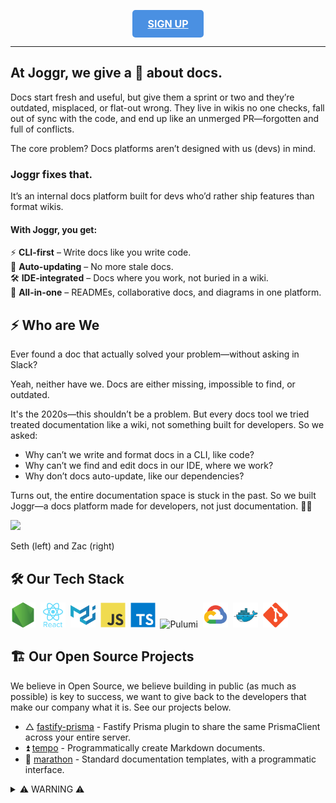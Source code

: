 <div>
    <p align="center">
        <a href="https://joggr.io" style="background-color: #4A90E2; color: #FFFFFF; padding: 12px 24px; font-size: 16px; font-weight: bold; text-transform: uppercase; border-radius: 5px; text- 
            decoration: none; display: inline-block; transition: background-color 0.3s ease;" onmouseover="this.style.backgroundColor='#357ABD'" onmouseout="this.style.backgroundColor='#4A90E2'">
            Sign Up
        </a>
    </p>
    <hr>
</div>

## At Joggr, we give a 🦆 about docs.

Docs start fresh and useful, but give them a sprint or two and they’re outdated, misplaced, or flat-out wrong. They live in wikis no one checks, fall out of sync with the code, and end up like an unmerged PR—forgotten and full of conflicts.  

The core problem? Docs platforms aren’t designed with us (devs) in mind.  

### Joggr fixes that.  
It’s an internal docs platform built for devs who’d rather ship features than format wikis.  

#### With Joggr, you get:  
⚡ **CLI-first** – Write docs like you write code.  
🔄 **Auto-updating** – No more stale docs.  
🛠 **IDE-integrated** – Docs where you work, not buried in a wiki.  
📂 **All-in-one** – READMEs, collaborative docs, and diagrams in one platform.  

<h2>
  ⚡ Who are We
</h2>

Ever found a doc that actually solved your problem—without asking in Slack?

Yeah, neither have we. Docs are either missing, impossible to find, or outdated.

It's the 2020s—this shouldn’t be a problem. But every docs tool we tried treated documentation like a wiki, not something built for developers. So we asked:

- Why can’t we write and format docs in a CLI, like code?
- Why can’t we find and edit docs in our IDE, where we work?
- Why don’t docs auto-update, like our dependencies?
  
Turns out, the entire documentation space is stuck in the past. So we built Joggr—a docs platform made for developers, not just documentation. 🚀🚀  

<img src="https://storage.googleapis.com/joggr-public-assets/github/seth-zac-long-cropped.jpg" width="140" />

Seth (left) and Zac (right)

## 🛠 Our Tech Stack

<div>
  <img src="https://github.com/devicons/devicon/blob/master/icons/nodejs/nodejs-original.svg" title="NodeJS" alt="NodeJS" width="40" height="40"/>&nbsp;
  <img src="https://github.com/devicons/devicon/blob/master/icons/react/react-original-wordmark.svg" title="React" alt="React" width="40" height="40"/>&nbsp;
  <img src="https://github.com/devicons/devicon/blob/master/icons/materialui/materialui-original.svg" title="Material UI" alt="Material UI" width="40" height="40"/>&nbsp;
  <img src="https://github.com/devicons/devicon/blob/master/icons/javascript/javascript-original.svg" title="JavaScript" alt="JavaScript" width="40" height="40"/>&nbsp;
  <img src="https://github.com/devicons/devicon/blob/master/icons/typescript/typescript-original.svg" title="TypeScript" alt="TypeScript" width="40" height="40"/>&nbsp;
  <img src="https://www.pulumi.com/logos/brand/avatar-on-white.svg" title="Pulumi" alt="Pulumi" width="40" height="40"/>&nbsp;
  <img src="https://github.com/devicons/devicon/blob/master/icons/googlecloud/googlecloud-original.svg" title="AWS" alt="AWS" width="40" height="40"/>&nbsp;
  <img src="https://github.com/devicons/devicon/blob/master/icons/docker/docker-original.svg" title="Docker" **alt="Docker" width="40" height="40"/>&nbsp;
  <img src="https://github.com/devicons/devicon/blob/master/icons/git/git-original.svg" title="Git" **alt="Git" width="40" height="40"/>&nbsp;
</div>

## 🏗️ Our Open Source Projects

We believe in Open Source, we believe building in public (as much as possible) is key to success, we want to give back to the developers that make our company what it is. See our projects below.

* △ [fastify-prisma](https://github.com/joggrdocs/fastify-prisma) - Fastify Prisma plugin to share the same PrismaClient across your entire server.
* ⏫ [tempo](https://github.com/joggrdocs/tempo) - Programmatically create Markdown documents.
* 🏃 [marathon](https://github.com/joggrdocs/marathon) - Standard documentation templates, with a programmatic interface.

<details>
  <summary>⚠️ WARNING ⚠️</summary>
  Our core libraries (marathon & tempo) are currently under heavy development during our <strong>closed beta</strong> so be forewarned. We will not go to a major version (aka release ready) until end of 2024 at the earliest.
</details>
